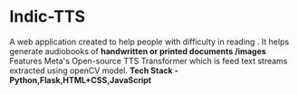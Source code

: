 # Indic-TTS
A web application created to help people with difficulty in reading . It helps generate audiobooks of **handwritten or printed documents /images**
Features Meta's Open-source TTS Transformer which is feed text streams extracted using openCV model.
**Tech Stack - Python,Flask,HTML+CSS,JavaScript**
